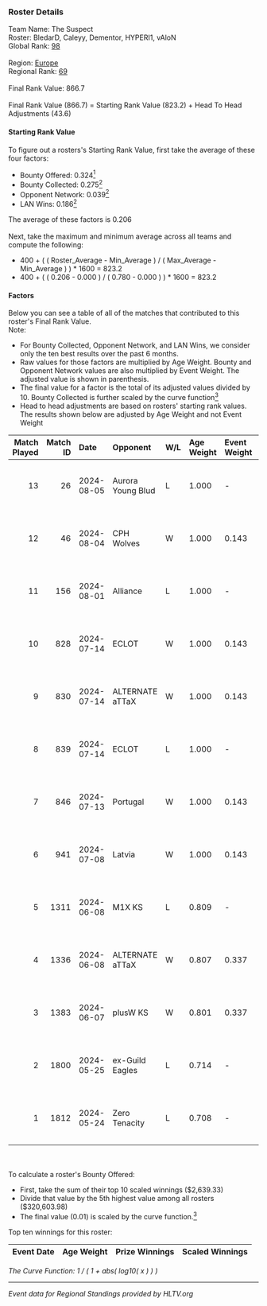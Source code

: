 ### Roster Details<br />
Team Name: The Suspect<br />
Roster: BledarD, Caleyy, Dementor, HYPERI1, vAloN<br />
Global Rank: [98](../standings_global.md)<br />
<br />
Region: [Europe]( ../standings_europe.md)<br />
Regional Rank: [69]( ../standings_europe.md)<br />
<br />
Final Rank Value:  866.7<br />
<br />
Final Rank Value (866.7) = Starting Rank Value (823.2) + Head To Head Adjustments (43.6)<br />

#### Starting Rank Value<br />
To figure out a rosters's Starting Rank Value, first take the average of these four factors:<br />
- Bounty Offered: 0.324[<sup>1</sup>](#table2)
- Bounty Collected: 0.275[<sup>2</sup>](#table1)
- Opponent Network: 0.039[<sup>2</sup>](#table1)
- LAN Wins: 0.186[<sup>2</sup>](#table1)

The average of these factors is 0.206<br />
<br />
Next, take the maximum and minimum average across all teams and compute the following:<br />
- 400 + ( ( Roster_Average - Min_Average ) / ( Max_Average - Min_Average ) ) * 1600 = 823.2
- 400 + ( ( 0.206 - 0.000 ) / ( 0.780 - 0.000 ) ) * 1600 = 823.2


#### Factors<br />
Below you can see a table of all of the matches that contributed to this roster's Final Rank Value.<br />
Note:<br />

- For Bounty Collected, Opponent Network, and LAN Wins, we consider only the ten best results over the past 6 months.
- Raw values for those factors are multiplied by Age Weight. Bounty and Opponent Network values are also multiplied by Event Weight. The adjusted value is shown in parenthesis.
- The final value for a factor is the total of its adjusted values divided by 10. Bounty Collected is further scaled by the curve function[<sup>3</sup>](#curveFunction)
- Head to head adjustments are based on rosters' starting rank values. The results shown below are adjusted by Age Weight and not Event Weight
<span id="table1"></span><br />


| Match Played | Match ID | Date       | Opponent          | W/L | Age Weight | Event Weight | Bounty Collected | Opponent Network | LAN Wins  | H2H Adj. | Roster                                    |
| -: | -: | :- | :- | :- | :- | :- | :- | :- | :- | -: | :- |
|           13 |       26 | 2024-08-05 | Aurora Young Blud | L   | 1.000      | -            | -                | -                | -         |   -11.16 | BledarD, Caleyy, Dementor, HYPERI1, vAloN |
|           12 |       46 | 2024-08-04 | CPH Wolves        | W   | 1.000      | 0.143        | 0.004 (0.001)    | 0.361 (0.052)    | 0 (0.000) |    14.04 | BledarD, Caleyy, Dementor, HYPERI1, vAloN |
|           11 |      156 | 2024-08-01 | Alliance          | L   | 1.000      | -            | -                | -                | -         |   -16.48 | BledarD, Caleyy, Dementor, HYPERI1, vAloN |
|           10 |      828 | 2024-07-14 | ECLOT             | W   | 1.000      | 0.143        | 0.061 (0.009)    | 0.549 (0.078)    | 0 (0.000) |    25.55 | BledarD, Caleyy, deb0, Dementor, HYPERI1  |
|            9 |      830 | 2024-07-14 | ALTERNATE aTTaX   | W   | 1.000      | 0.143        | 0.031 (0.004)    | 0.549 (0.078)    | 0 (0.000) |    18.02 | BledarD, Caleyy, deb0, Dementor, HYPERI1  |
|            8 |      839 | 2024-07-14 | ECLOT             | L   | 1.000      | -            | -                | -                | -         |    -5.00 | BledarD, Caleyy, deb0, Dementor, HYPERI1  |
|            7 |      846 | 2024-07-13 | Portugal          | W   | 1.000      | 0.143        | 0.003 (0.000)    | 0.117 (0.017)    | 0 (0.000) |     9.04 | BledarD, Caleyy, deb0, Dementor, HYPERI1  |
|            6 |      941 | 2024-07-08 | Latvia            | W   | 1.000      | 0.143        | 0.006 (0.001)    | 0.137 (0.020)    | 0 (0.000) |    16.74 | BledarD, Caleyy, deb0, Dementor, HYPERI1  |
|            5 |     1311 | 2024-06-08 | M1X KS            | L   | 0.809      | -            | -                | -                | -         |   -11.35 | BledarD, Caleyy, Dementor, HYPERI1, vAloN |
|            4 |     1336 | 2024-06-08 | ALTERNATE aTTaX   | W   | 0.807      | 0.337        | 0.031 (0.008)    | 0.549 (0.150)    | 1 (0.807) |    15.35 | BledarD, Caleyy, Dementor, HYPERI1, vAloN |
|            3 |     1383 | 2024-06-07 | plusW KS          | W   | 0.801      | 0.337        | 0.000 (0.000)    | 0.000 (0.000)    | 1 (0.801) |     2.29 | BledarD, Caleyy, Dementor, HYPERI1, vAloN |
|            2 |     1800 | 2024-05-25 | ex-Guild Eagles   | L   | 0.714      | -            | -                | -                | -         |    -9.78 | BledarD, Caleyy, Dementor, HYPERI1, vAloN |
|            1 |     1812 | 2024-05-24 | Zero Tenacity     | L   | 0.708      | -            | -                | -                | -         |    -3.69 | BledarD, Caleyy, Dementor, HYPERI1, vAloN |

<br />
<span id="table2"></span><br />
To calculate a roster's Bounty Offered:<br />

- First, take the sum of their top 10 scaled winnings ($2,639.33)
- Divide that value by the 5th highest value among all rosters ($320,603.98)
- The final value (0.01) is scaled by the curve function.[<sup>3</sup>](#curveFunction)

Top ten winnings for this roster:<br />

| Event Date | Age Weight | Prize Winnings | Scaled Winnings |
| :- | -: | :- | :- |


<span id="curveFunction"></span>_The Curve Function: 1 / ( 1 + abs( log10( x ) ) )_<br />

---
_Event data for Regional Standings provided by HLTV.org_<br />

